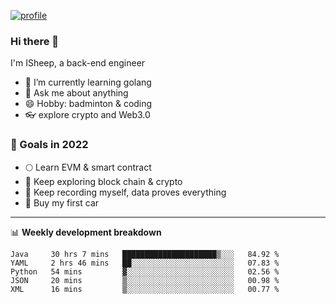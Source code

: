 [![profile](http://img.codelin.xyz/hello-im-isheep.svg)](https://www.calligrapher.ai/)

### Hi there 🐏

I'm ISheep, a back-end engineer

- 🔭 I’m currently learning golang
- 💬 Ask me about anything
- 😄 Hobby: badminton & coding
- 👓 explore crypto and Web3.0

### 🚀 Goals in 2022
+ 🌕 Learn EVM & smart contract
+ 🤔 Keep exploring block chain & crypto
+ 🐏 Keep recording myself, data proves everything
+ 🚗 Buy my first car

-------

📊 **Weekly development breakdown**
<!--START_SECTION:waka-->
```text
Java     30 hrs 7 mins   █████████████████████▒░░░   84.92 % 
YAML     2 hrs 46 mins   ██░░░░░░░░░░░░░░░░░░░░░░░   07.83 % 
Python   54 mins         ▓░░░░░░░░░░░░░░░░░░░░░░░░   02.56 % 
JSON     20 mins         ▒░░░░░░░░░░░░░░░░░░░░░░░░   00.98 % 
XML      16 mins         ▒░░░░░░░░░░░░░░░░░░░░░░░░   00.77 % 
```
<!--END_SECTION:waka-->
